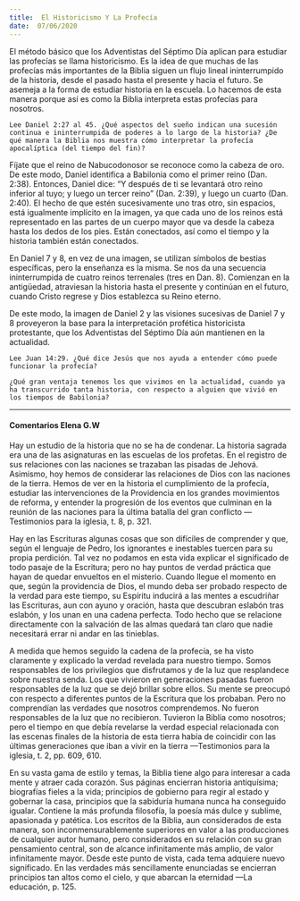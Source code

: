 ```yaml
---
title:  El Historicismo Y La Profecía
date:  07/06/2020
---
```


El método básico que los Adventistas del Séptimo Día aplican para estudiar las profecías se llama historicismo. Es la idea de que muchas de las profecías más importantes de la Biblia siguen un flujo lineal ininterrumpido de la historia, desde el pasado hasta el presente y hacia el futuro. Se asemeja a la forma de estudiar historia en la escuela. Lo hacemos de esta manera porque así es como la Biblia interpreta estas profecías para nosotros.

`Lee Daniel 2:27 al 45. ¿Qué aspectos del sueño indican una sucesión continua e ininterrumpida de poderes a lo largo de la historia? ¿De qué manera la Biblia nos muestra cómo interpretar la profecía apocalíptica (del tiempo del fin)?`

Fíjate que el reino de Nabucodonosor se reconoce como la cabeza de oro. De este modo, Daniel identifica a Babilonia como el primer reino (Dan. 2:38). Entonces, Daniel dice: “Y después de ti se levantará otro reino inferior al tuyo; y luego un tercer reino” (Dan. 2:39), y luego un cuarto (Dan. 2:40). El hecho de que estén sucesivamente uno tras otro, sin espacios, está igualmente implícito en la imagen, ya que cada uno de los reinos está representado en las partes de un cuerpo mayor que va desde la cabeza hasta los dedos de los pies. Están conectados, así como el tiempo y la historia también están conectados.

En Daniel 7 y 8, en vez de una imagen, se utilizan símbolos de bestias específicas, pero la enseñanza es la misma. Se nos da una secuencia ininterrumpida de cuatro reinos terrenales (tres en Dan. 8). Comienzan en la antigüedad, atraviesan la historia hasta el presente y continúan en el futuro, cuando Cristo regrese y Dios establezca su Reino eterno.

De este modo, la imagen de Daniel 2 y las visiones sucesivas de Daniel 7 y 8 proveyeron la base para la interpretación profética historicista protestante, que los Adventistas del Séptimo Día aún mantienen en la actualidad.

`Lee Juan 14:29. ¿Qué dice Jesús que nos ayuda a entender cómo puede funcionar la profecía?`

`¿Qué gran ventaja tenemos los que vivimos en la actualidad, cuando ya ha transcurrido tanta historia, con respecto a alguien que vivió en los tiempos de Babilonia?`

---

#### Comentarios Elena G.W

Hay un estudio de la historia que no se ha de condenar. La historia sagrada era una de las asignaturas en las escuelas de los profetas. En el registro de sus relaciones con las naciones se trazaban las pisadas de Jehová. Asimismo, hoy hemos de considerar las relaciones de Dios con las naciones de la tierra. Hemos de ver en la historia el cumplimiento de la profecía, estudiar las intervenciones de la Providencia en los grandes movimientos de reforma, y entender la progresión de los eventos que culminan en la reunión de las naciones para la última batalla del gran conflicto —Testimonios para la iglesia, t. 8, p. 321.

Hay en las Escrituras algunas cosas que son difíciles de comprender y que, según el lenguaje de Pedro, los ignorantes e inestables tuercen para su propia perdición. Tal vez no podamos en esta vida explicar el significado de todo pasaje de la Escritura; pero no hay puntos de verdad práctica que hayan de quedar envueltos en el misterio. Cuando llegue el momento en que, según la providencia de Dios, el mundo deba ser probado respecto de la verdad para este tiempo, su Espíritu inducirá a las mentes a escudriñar las Escrituras, aun con ayuno y oración, hasta que descubran eslabón tras eslabón, y los unan en una cadena perfecta. Todo hecho que se relacione directamente con la salvación de las almas quedará tan claro que nadie necesitará errar ni andar en las tinieblas.

A medida que hemos seguido la cadena de la profecía, se ha visto claramente y explicado la verdad revelada para nuestro tiempo. Somos responsables de los privilegios que disfrutamos y de la luz que resplandece sobre nuestra senda. Los que vivieron en generaciones pasadas fueron responsables de la luz que se dejó brillar sobre ellos. Su mente se preocupó con respecto a diferentes puntos de la Escritura que los probaban. Pero no comprendían las verdades que nosotros comprendemos. No fueron responsables de la luz que no recibieron. Tuvieron la Biblia como nosotros; pero el tiempo en que debía revelarse la verdad especial relacionada con las escenas finales de la historia de esta tierra había de coincidir con las últimas generaciones que iban a vivir en la tierra —Testimonios para la iglesia, t. 2, pp. 609, 610.

En su vasta gama de estilo y temas, la Biblia tiene algo para interesar a cada mente y atraer cada corazón. Sus páginas encierran historia antiquísima; biografías fieles a la vida; principios de gobierno para regir al estado y gobernar la casa, principios que la sabiduría humana nunca ha conseguido igualar. Contiene la más profunda filosofía, la poesía más dulce y sublime, apasionada y patética. Los escritos de la Biblia, aun considerados de esta manera, son inconmensurablemente superiores en valor a las producciones de cualquier autor humano, pero considerados en su relación con su gran pensamiento central, son de alcance infinitamente más amplio, de valor infinitamente mayor. Desde este punto de vista, cada tema adquiere nuevo significado. En las verdades más sencillamente enunciadas se encierran principios tan altos como el cielo, y que abarcan la eternidad —La educación, p. 125.